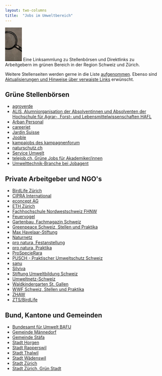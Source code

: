 ```yaml
---
layout: two-columns
title:  "Jobs im Umweltbereich"
---
```

<img class="leadimage left" width="55" title="Jobs im Umweltbereich" src="/hintergrundwissen/jobs-im-umweltbereich/jobs-im-umweltbereich.jpg"> Eine Linksammlung zu Stellenbörsen und Direktlinks zu Arbeitgebern im grünen Bereich in der Region Schweiz und Zürich.

Weitere Stellenseiten werden gerne in die Liste [aufgenommen][kontakt]. Ebenso sind [Aktualisierungen und Hinweise über verwaiste Links][kontakt] erwünscht.

[kontakt]: /ueber-uns/kontakt/

## Grüne Stellenbörsen

- [agroverde][41]
- [ALIS, Alumniorganisation der Absolventinnen und Absolventen der Hochschule für Agrar-, Forst- und Lebensmittelwissenschaften HAFL][44]
- [Arban Personal][27]
- [careerjet][45]
- [Jardin Suisse][31]
- [Jooble](https://ch.jooble.org/jobs-umwelt-)
- [kampajobs des kampagnenforum][9]
- [naturschutz.ch][11]
- [Service Umwelt][25]
- [telejob.ch, Grüne Jobs für Akademiker/innen][30]
- [Umwelttechnik-Branche bei Jobagent][43]

## Private Arbeitgeber und NGO's

<!-- - [Bioterra][39] -->
- [BirdLife Zürich][3]
- [CIPRA International][37]
- [econcept AG][42]
- [ETH Zürich][35]
- [Fachhochschule Nordwestschweiz FHNW][4]
- [Feuervogel][1]
- [Gartenbau, Fachmagazin Schweiz][38]
- [Greenpeace Schweiz, Stellen und Praktika][5]
- [Max Havelaar-Stiftung][24]
- [Naturnetz][10]
- [pro natura, Festanstellung][28]
- [pro natura, Praktika][29]
- [ProSpecieRara][12]
- [PUSCH - Praktischer Umweltschutz Schweiz][13]
- [sanu][36]
- [Silviva][14]
- [Stiftung Umweltbildung Schweiz][18]
- [Umweltnetz-Schweiz][40]
- [Waldkindergarten St. Gallen][19]
- [WWF Schweiz, Stellen und Praktika][20]
- [ZHAW][22]
- [ZTS/BirdLife][46]

## Bund, Kantone und Gemeinden

- [Bundesamt für Umwelt BAFU][2]
- [Gemeinde Männedorf][23]
- [Gemeinde Stäfa][33]
- [Stadt Horgen][17]
- [Stadt Rapperswil][34]
- [Stadt Thalwil][16]
- [Stadt Wädenswil][15]
- [Stadt Zürich][26]
- [Stadt Zürich, Grün Stadt][32]


[0]: /blog/2012/01/17/webseiten-taeglich-automatisch-auf-aenderungen-pruefen/
[1]: http://www.feuervogel.ch/jobboerse/
[2]: http://www.bafu.admin.ch/org/00831/index.html?lang=de
[3]: http://www.birdlife-zuerich.ch/wir-ueber-uns/offene-stellen/
[4]: http://internet1.refline.ch/655298/search.html?lang=de
[5]: http://www.greenpeace.org/switzerland/de/Uber-uns/Jobs/
[7DOWN]: http://www.greenpeace.org/switzerland/de/Aktiv-werden/Ein-Praktikum-bei-Greenpeace-Schweiz/
[9]: http://kampajobs.ch/
[10]: http://www.naturnetz.ch/naturnetz/stellen/
[11]: http://naturschutz.ch/jobs
[12]: https://www.prospecierara.ch/de/stellen_praktika/
[13]: http://www.pusch.ch/offene-stellen/
[14]: http://www.silviva.ch/index.php?option=com_content&view=category&layout=blog&id=71&Itemid=408&lang=german
[15]: http://www.waedenswil.ch/de/verwaltung/stellen/
[16]: http://www.thalwil.ch/de/verwaltung/stellen/
[17]: http://www.horgen.ch/de/politikverwaltung/verwaltung/stellen/
[18]: http://www.umweltbildung.ch/index.html
[19]: http://www.waldkinder-sg.ch/contento/Info/Jobs.aspx
[20]: http://www.wwf.ch/de/ueberuns/jobs/
[22]: https://www.zhaw.ch/de/jobs/offene-stellen/
[23]: https://secure.i-web.ch/gemweb/maennedorf/de/verwaltung/offenestellen/
[24]: http://www.maxhavelaar.ch/de/fairtrade/ueber-max-havelaar/stellen/
[25]: http://www.service-umwelt.ch/de/Stellenmarkt/
[26]: https://e-gov.stadt-zuerich.ch/jobsuche/JobsServlet?filter=aus
[27]: http://www.arban.ch/stellen/stellen.php?typ=10&category=4000
[28]: http://www.pronatura.ch/festanstellungen
[29]: http://www.pronatura.ch/praktika
[30]: http://www.telejob.ch/search/academics/umwelt/13/2
[31]: http://www.jardinsuisse.ch/gplus/arbeitsstelle0/arbeitsstelle.html
[32]: https://e-gov.stadt-zuerich.ch/jobsuche/JobsServlet?filter=ein&remo=3570
[33]: http://www.staefa.ch/xml_1/internet/de/application/d118/f191.cfm
[34]: http://www.rapperswil-jona.ch/de/verwaltung/stellen/
[35]: http://internet1.refline.ch/845721/search.html?lang=de
[36]: http://www.sanu.ch/html/netzwerk/stellenmarkt-de.cfm
[37]: http://www.cipra.org/de/stellen
[38]: http://www.gartenbau-online.ch/stellenmarkt
[39DOWN]: http://bioterra.ch/site/index.php?option=com_content&view=article&id=363&Itemid=224
[40]: http://www.umweltnetz-schweiz.ch/jobs.html
[41]: http://www.agroverde.ch/content.cfm?site=6
[42]: http://www.econcept.ch/de/portrait/offene-stellen.html
[43]: https://www.jobagent.ch/component/jobagent/category/BrancheUmwelttechnik.html
[44]: http://www.alis.ch/index.php?id=5
[45]: http://www.careerjet.ch/umwelt-jobs.html
[46]: http://www.birdlife-zuerich.ch/wir-ueber-uns/offene-stellen/
